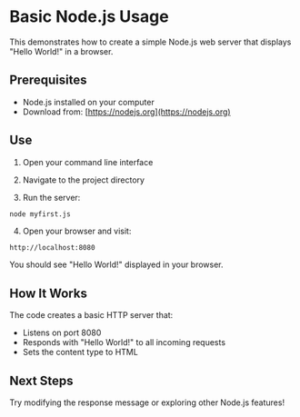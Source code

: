 # Basic Node.js Usage

This demonstrates how to create a simple Node.js web server that displays "Hello World!" in a browser.

## Prerequisites

- Node.js installed on your computer
- Download from: [https://nodejs.org](https://nodejs.org)

## Use

1. Open your command line interface

2. Navigate to the project directory

3. Run the server:
```bash
node myfirst.js
```

4. Open your browser and visit:
```
http://localhost:8080
```

You should see "Hello World!" displayed in your browser.

## How It Works

The code creates a basic HTTP server that:
- Listens on port 8080
- Responds with "Hello World!" to all incoming requests
- Sets the content type to HTML

## Next Steps

Try modifying the response message or exploring other Node.js features!